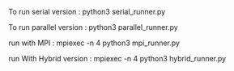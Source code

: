To run serial version : python3 serial_runner.py

To run parallel version : python3 parallel_runner.py

run with MPI : mpiexec -n 4 python3 mpi_runner.py

run With Hybrid version : mpiexec -n 4 python3 hybrid_runner.py

               





